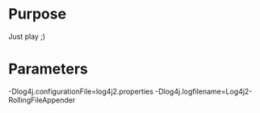 # Purpose
Just play ;)

# Parameters
-Dlog4j.configurationFile=log4j2.properties -Dlog4j.logfilename=Log4j2-RollingFileAppender